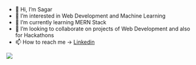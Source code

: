 - 👋 Hi, I’m Sagar
- 👀 I’m interested in Web Development and Machine Learning
- 🌱 I’m currently learning MERN Stack
- 💞️ I’m looking to collaborate on projects of Web Development and also for Hackathons
- 📫 How to reach me -> [Linkedin](https://www.linkedin.com/in/sagar-shaw-9a15541a5/)
 <img src="https://github-readme-stats.vercel.app/api?username=saggy2001&show_icons=true&count_private=true&theme=tokyonight">

<!---
saggy2001/saggy2001 is a ✨ special ✨ repository because its `README.md` (this file) appears on your GitHub profile.
You can click the Preview link to take a look at your changes.
--->
